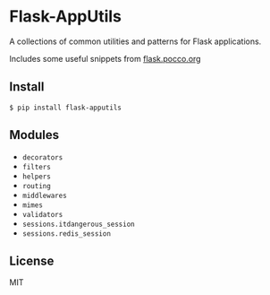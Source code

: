 
Flask-AppUtils
==============
A collections of common utilities and patterns for Flask applications.

Includes some useful snippets from [flask.pocco.org](flask.pocoo.org/snippets)


Install
-------

```
$ pip install flask-apputils
```
    

Modules
-------

* `decorators`
* `filters`
* `helpers`
* `routing`
* `middlewares`
* `mimes`
* `validators`
* `sessions.itdangerous_session`
* `sessions.redis_session`


License
-------
MIT

